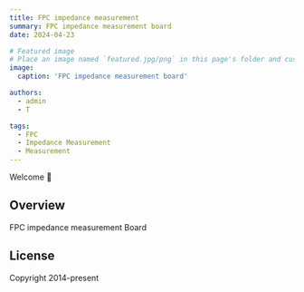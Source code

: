```yaml
---
title: FPC impedance measurement
summary: FPC impedance measurement board
date: 2024-04-23

# Featured image
# Place an image named `featured.jpg/png` in this page's folder and customize its options here.
image:
  caption: 'FPC impedance measurement board'

authors:
  - admin
  - T

tags:
  - FPC
  - Impedance Measurement
  - Measurement
---
```


Welcome 👋

## Overview

FPC impedance measurement Board

## License

Copyright 2014-present 
